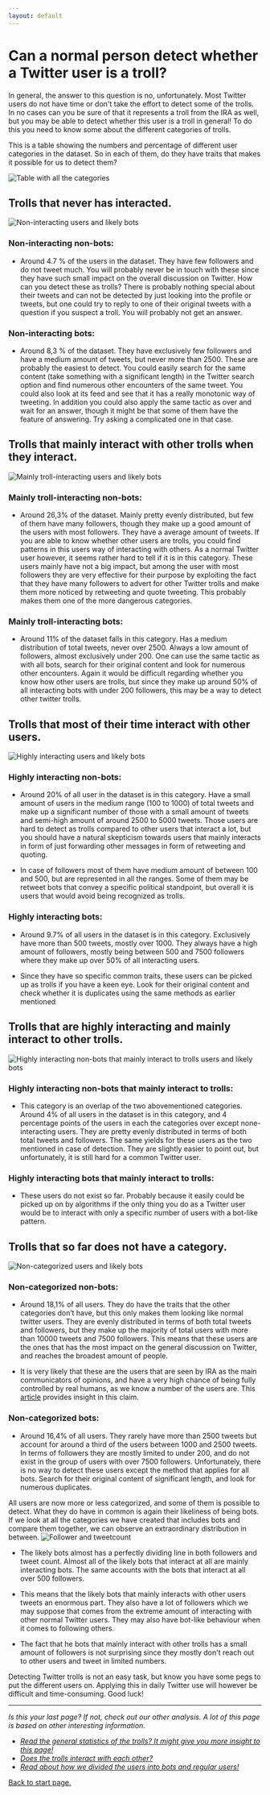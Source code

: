 ```yaml
---
layout: default
---
```

# Can a normal person detect whether a Twitter user is a troll?
In general, the answer to this question is no, unfortunately. Most Twitter users do not have time or don't take the effort to detect some of the trolls. In no cases can you be sure of that it represents a troll from the IRA as well, but you may be able to detect whether this user is a troll in general! To do this you need to know some about the different categories of trolls.

This is a table showing the numbers and percentage of different user categories in the dataset. So in each of them, do they have traits that makes it possible for us to detect them?

![Table with all the categories](/categories/finaltable.png)

## Trolls that never has interacted.
![Non-interacting users and likely bots](/categories/non-interacting.png)
### Non-interacting non-bots: 
- Around 4.7 % of the users in the dataset. They have few followers and do not tweet much. You will probably never be in touch with these since they have such small impact on the overall discussion on Twitter. How can you detect these as trolls? There is probably nothing special about their tweets and can not be detected by just looking into the profile or tweets, but one could try to reply to one of their original tweets with a question if you suspect a troll. You will probably not get an answer.


### Non-interacting bots: 
- Around 8,3 % of the dataset. They have exclusively few followers and have a medium amount of tweets, but never more than 2500. These are probably the easiest to detect. You could easily search for the same content (take something with a significant length) in the Twitter search option and find numerous other encounters of the same tweet. You could also look at its feed and see that it has a really monotonic way of tweeting. In addition you could also apply the same tactic as over and wait for an answer, though it might be that some of them have the feature of answering. Try asking a complicated one in that case.

## Trolls that mainly interact with other trolls when they interact.
![Mainly troll-interacting users and likely bots](/categories/mainlytrollinteracting.png)
### Mainly troll-interacting non-bots: 

- Around 26,3% of the dataset. Mainly pretty evenly distributed, but few of them have many followers, though they make up a good amount of the users with most followers. They have a average amount of tweets. If you are able to know whether other users are trolls, you could find patterns in this users way of interacting with others. As a normal Twitter user however, it seems rather hard to tell if it is in this category. These users mainly have not a big impact, but among the user with most followers they are very effective for their purpose by exploiting the fact that they have many followers to advert for other Twitter trolls and make them more noticed by retweeting and quote tweeting. This probably makes them one of the more dangerous categories.


### Mainly troll-interacting bots: 
- Around 11% of the dataset falls in this category. Has a medium distribution of total tweets, never over 2500. Always a low amount of followers, almost exclusively under 200. One can use the same tactic as with all bots, search for their original content and look for numerous other encounters. Again it would be difficult regarding whether you know how other users are trolls, but since they make up around 50% of all interacting bots with under 200 followers, this may be a way to detect other twitter trolls.

## Trolls that most of their time interact with other users.
![Highly interacting users and likely bots](/categories/highlyinteracting.png)
### Highly interacting non-bots:
- Around 20% of all user in the dataset is in this category. Have a small amount of users in the medium range (100 to 1000) of total tweets and make up a significant number of those with a small amount of tweets and semi-high amount of around 2500 to 5000 tweets. Those users are hard to detect as trolls compared to other users that interact a lot, but you should have a natural skepticism towards users that mainly interacts in form of just forwarding other messages in form of retweeting and quoting. 

- In case of followers most of them have medium amount of between 100 and 500, but are represented in all the ranges. Some of them may be retweet bots that convey a specific political standpoint, but overall it is users that would avoid being recognized as trolls.


### Highly interacting bots: 
- Around 9.7% of all users in the dataset is in this category. Exclusively have more than 500 tweets, mostly over 1000. They always have a high amount of followers, mostly being between 500 and 7500 followers where they make up over 50% of all interacting users. 

- Since they have so specific common traits, these users can be picked up as trolls if you have a keen eye. Look for their original content and check whether it is duplicates using the same methods as earlier mentioned 

## Trolls that are highly interacting and mainly interact to other trolls.
![Highly interacting non-bots that mainly interact to trolls users and likely bots](/categories/hiahta.png)
### Highly interacting non-bots that mainly interact to trolls: 
- This category is an overlap of the two abovementioned categories. Around 4% of all users in the dataset is in this category, and 4 percentage points of the users in each the categories over except none-interacting users. They are pretty evenly distributed in terms of both total tweets and followers. The same yields for these users as the two mentioned in case of detection. They are slightly easier to point out, but unfortunately, it is still hard for a common Twitter user.


### Highly interacting bots that mainly interact to trolls:
- These users do not exist so far. Probably because it easily could be picked up on by algorithms if the only thing you do as a Twitter user would be to interact with only a specific number of users with a bot-like pattern.

## Trolls that so far does not have a category.
![Non-categorized users and likely bots](/categories/noncategorizedusers.png)
### Non-categorized non-bots: 
- Around 18,1% of all users. They do have the traits that the other categories don’t have, but this only makes them looking like normal twitter users. They are evenly distributed in terms of both total tweets and followers, but they make up the majority of total users with more than 10000 tweets and 7500 followers. This means that these users are the ones that has the most impact on the general discussion on Twitter, and reaches the broadest amount of people.
 
- It is very likely that these are the users that are seen by IRA as the main communicators of opinions, and have a very high chance of being fully controlled by real humans, as we know a number of the users are. This [article](https://www.buzzfeednews.com/article/maxseddon/documents-show-how-russias-troll-army-hit-america)  provides insight in this claim.


### Non-categorized bots:  
- Around 16,4% of all users. They rarely have more than 2500 tweets but account for around a third of the users between 1000 and 2500 tweets. In terms of followers they are mostly limited to under 200, and do not exist in the group of users with over 7500 followers. Unfortunately, there is no way to detect these users except the method that applies for all bots. Search for their original content of significant length, and look for numerous duplicates.

All users are now more or less categorized, and some of them is possible to detect. What they do have in common is again their likeliness of being bots. If we look at all the categories we have created that includes bots and compare them together, we can observe an extraordinary distribution in between.
![Follower and tweetcount](/botsdeciding/botinteracting.png)
* The likely bots almost has a perfectly dividing line in both followers and tweet count. Almost all of the likely bots that interact at all are mainly interacting bots. The same accounts with the bots that interact at all over 500 followers.

* This means that the likely bots that mainly interacts with other users tweets an enormous part. They also have a lot of followers which we may suppose that comes from the extreme amount of interacting with other normal Twitter users. They may also have bot-like behaviour when it comes to following others. 

* The fact that he bots that mainly interact with other trolls has a small amount of followers is not surprising since they mostly don't reach out to other users and tweet in limited numbers.

Detecting Twitter trolls is not an easy task, but know you have some pegs to put the different users on. Applying this in daily Twitter use will however be difficult and time-consuming. Good luck!


***
*Is this your last page? If not, check out our other analysis. A lot of this page is based on other interesting information.*

- *[Read the general statistics of the trolls? It might give you more insight to this page!](./generalstats.html)*
- *[Does the trolls interact with each other?](./interact.html)*
- *[Read about how we divided the users into bots and regular users!](./botdeciding.html)*

[Back to start page.](./)
